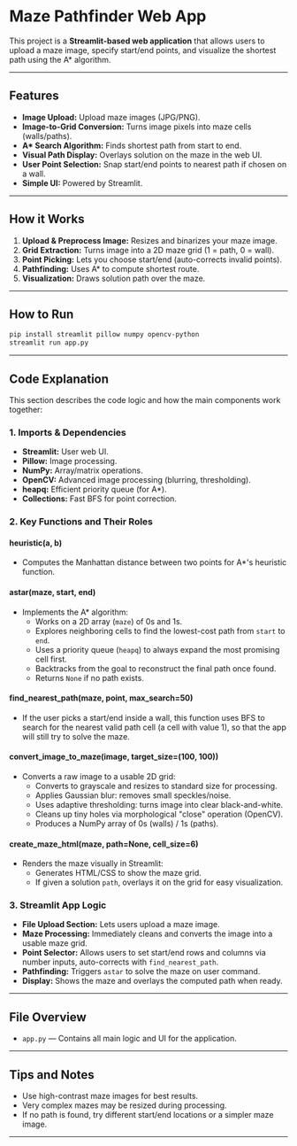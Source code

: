 
# Maze Pathfinder Web App

This project is a **Streamlit-based web application** that allows users to upload a maze image, specify start/end points, and visualize the shortest path using the A\* algorithm.

***

## Features

- **Image Upload:** Upload maze images (JPG/PNG).
- **Image-to-Grid Conversion:** Turns image pixels into maze cells (walls/paths).
- **A\* Search Algorithm:** Finds shortest path from start to end.
- **Visual Path Display:** Overlays solution on the maze in the web UI.
- **User Point Selection:** Snap start/end points to nearest path if chosen on a wall.
- **Simple UI:** Powered by Streamlit.

***

## How it Works

1. **Upload & Preprocess Image:** Resizes and binarizes your maze image.
2. **Grid Extraction:** Turns image into a 2D maze grid (1 = path, 0 = wall).
3. **Point Picking:** Lets you choose start/end (auto-corrects invalid points).
4. **Pathfinding:** Uses A\* to compute shortest route.
5. **Visualization:** Draws solution path over the maze.

***

## How to Run

```bash
pip install streamlit pillow numpy opencv-python
streamlit run app.py
```

***

## Code Explanation

This section describes the code logic and how the main components work together:

### 1. Imports & Dependencies

- **Streamlit:** User web UI.
- **Pillow:** Image processing.
- **NumPy:** Array/matrix operations.
- **OpenCV:** Advanced image processing (blurring, thresholding).
- **heapq:** Efficient priority queue (for A\*).
- **Collections:** Fast BFS for point correction.

### 2. Key Functions and Their Roles

#### heuristic(a, b)
- Computes the Manhattan distance between two points for A\*'s heuristic function.

#### astar(maze, start, end)
- Implements the A* algorithm:
  - Works on a 2D array (`maze`) of 0s and 1s.
  - Explores neighboring cells to find the lowest-cost path from `start` to `end`.
  - Uses a priority queue (`heapq`) to always expand the most promising cell first.
  - Backtracks from the goal to reconstruct the final path once found.
  - Returns `None` if no path exists.

#### find_nearest_path(maze, point, max_search=50)
- If the user picks a start/end inside a wall, this function uses BFS to search for the nearest valid path cell (a cell with value 1), so that the app will still try to solve the maze.

#### convert_image_to_maze(image, target_size=(100, 100))
- Converts a raw image to a usable 2D grid:
  - Converts to grayscale and resizes to standard size for processing.
  - Applies Gaussian blur: removes small speckles/noise.
  - Uses adaptive thresholding: turns image into clear black-and-white.
  - Cleans up tiny holes via morphological "close" operation (OpenCV).
  - Produces a NumPy array of 0s (walls) / 1s (paths).

#### create_maze_html(maze, path=None, cell_size=6)
- Renders the maze visually in Streamlit:
  - Generates HTML/CSS to show the maze grid.
  - If given a solution `path`, overlays it on the grid for easy visualization.

### 3. Streamlit App Logic

- **File Upload Section:** Lets users upload a maze image.
- **Maze Processing:** Immediately cleans and converts the image into a usable maze grid.
- **Point Selector:** Allows users to set start/end rows and columns via number inputs, auto-corrects with `find_nearest_path`.
- **Pathfinding:** Triggers `astar` to solve the maze on user command.
- **Display:** Shows the maze and overlays the computed path when ready.

***

## File Overview

- `app.py` — Contains all main logic and UI for the application.

***

## Tips and Notes

- Use high-contrast maze images for best results.
- Very complex mazes may be resized during processing.
- If no path is found, try different start/end locations or a simpler maze image.

***

